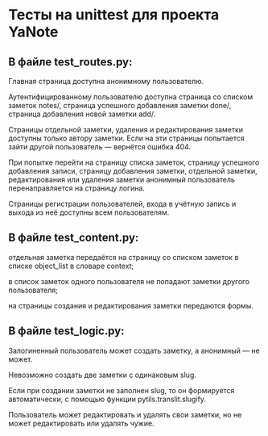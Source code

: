 # Тесты на unittest для проекта YaNote

## В файле test_routes.py:

Главная страница доступна анонимному пользователю.

Аутентифицированному пользователю доступна страница со списком заметок notes/, страница успешного добавления заметки done/, страница добавления новой заметки add/.

Страницы отдельной заметки, удаления и редактирования заметки доступны только автору заметки. Если на эти страницы попытается зайти другой пользователь — вернётся ошибка 404.

При попытке перейти на страницу списка заметок, страницу успешного добавления записи, страницу добавления заметки, отдельной заметки, редактирования или удаления заметки анонимный пользователь перенаправляется на страницу логина.

Страницы регистрации пользователей, входа в учётную запись и выхода из неё доступны всем пользователям.

## В файле test_content.py:

отдельная заметка передаётся на страницу со списком заметок в списке object_list в словаре context;

в список заметок одного пользователя не попадают заметки другого пользователя;

на страницы создания и редактирования заметки передаются формы.

## В файле test_logic.py:

Залогиненный пользователь может создать заметку, а анонимный — не может.

Невозможно создать две заметки с одинаковым slug.

Если при создании заметки не заполнен slug, то он формируется автоматически, с помощью функции pytils.translit.slugify.

Пользователь может редактировать и удалять свои заметки, но не может редактировать или удалять чужие.
